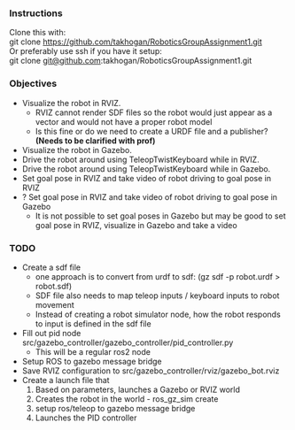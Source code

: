 ### Instructions
Clone this with:\
git clone https://github.com/takhogan/RoboticsGroupAssignment1.git \
Or preferably use ssh if you have it setup:\
git clone git@github.com:takhogan/RoboticsGroupAssignment1.git

### Objectives
- Visualize the robot in RVIZ.
  - RVIZ cannot render SDF files so the robot would just appear as a vector and would not have a proper robot model
  - Is this fine or do we need to create a URDF file and a publisher? **(Needs to be clarified with prof)**
- Visualize the robot in Gazebo.
- Drive the robot around using TeleopTwistKeyboard while in RVIZ.
- Drive the robot around using TeleopTwistKeyboard while in Gazebo.
- Set goal pose in RVIZ and take video of robot driving to goal pose in RVIZ
- ? Set goal pose in RVIZ and take video of robot driving to goal pose in Gazebo
  - It is not possible to set goal poses in Gazebo but may be good to set goal pose in RVIZ, visualize in Gazebo and take a video

### TODO
- Create a sdf file
  - one approach is to convert from urdf to sdf: (gz sdf -p robot.urdf > robot.sdf)
  - SDF file also needs to map teleop inputs / keyboard inputs to robot movement
  - Instead of creating a robot simulator node, how the robot responds to input is defined in the sdf file
- Fill out pid node src/gazebo_controller/gazebo_controller/pid_controller.py
  - This will be a regular ros2 node
- Setup ROS to gazebo message bridge
- Save RVIZ configuration to src/gazebo_controller/rviz/gazebo_bot.rviz
- Create a launch file that
  1. Based on parameters, launches a Gazebo or RVIZ world
  2. Creates the robot in the world - ros_gz_sim create
  3. setup ros/teleop to gazebo message bridge 
  4. Launches the PID controller

